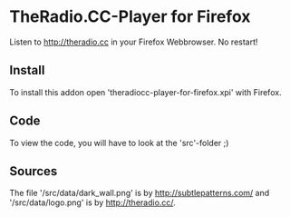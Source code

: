 # TheRadio.CC-Player for Firefox #

Listen to http://theradio.cc in your Firefox Webbrowser.
No restart!

## Install ##

To install this addon open 'theradiocc-player-for-firefox.xpi' with Firefox.

## Code ##

To view the code, you will have to look at the 'src'-folder ;)

## Sources ##

The file '/src/data/dark_wall.png' is by http://subtlepatterns.com/ and '/src/data/logo.png' is by http://theradio.cc/.
